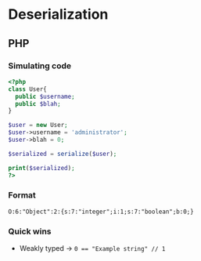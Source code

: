 # Deserialization
## PHP
### Simulating code
```php
<?php
class User{
  public $username;
  public $blah;
}

$user = new User;
$user->username = 'administrator';
$user->blah = 0;

$serialized = serialize($user);

print($serialized);
?>
```

### Format
`O:6:"Object":2:{s:7:"integer";i:1;s:7:"boolean";b:0;}`

### Quick wins
- Weakly typed -> `0 == "Example string" // 1`